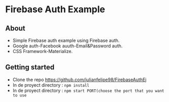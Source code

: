 # Firebase Auth Example

## About 

* Simple Firebase auth example using Firebase auth.
* Google auth-Facebook auuth-Email&Password auth.
* CSS Framework-Materialize.


## Getting started

* Clone the repo https://github.com/julianfelipe98/FirebaseAuthEj
* In de proyect directory : `npm install`
* In de proyect directory : `npm start PORT(choose the port that you want to use`

